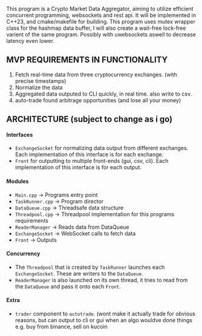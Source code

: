 This program is a Crypto Market Data Aggregator, aiming to utilize efficient concurrent programming, websockets and rest api. It will be implemented in C++23, and cmake/makefile for building.
This program uses mutex wrapper class for the hashmap data buffer, I will also create a wait-free lock-free varient of the same program. Possibly with uwebsockets aswell to decrease latency even lower. 

## MVP REQUIREMENTS IN FUNCTIONALITY
1. Fetch real-time data from three cryptocurrency exchanges. (with precise timestamps)
2. Normalize the data
3. Aggregated data outputed to CLI quickly, in real time. also write to csv.
4. auto-trade found arbitrage opportunities (and lose all your money)

## ARCHITECTURE (subject to change as i go)
#### Interfaces
- `ExchangeSocket` for normalizing data output from different exchanges. Each implementation of this interface is for each exchange. 
- `Front` for outputting to multiple front-ends (gui, csv, cli). Each implementation of this interface is for each output.

#### Modules
- `Main.cpp` -> Programs entry point
- `TaskRunner.cpp` -> Program director
- `DataQueue.cpp` -> Threadsafe data structure
- `Threadpool.cpp` -> Threadpool implementation for this programs requirements
- `ReaderManager` -> Reads data from DataQueue
- `ExchangeSocket` -> WebSocket calls to fetch data
- `Front` -> Outputs

#### Concurrency
- The `Threadpool` that is created by `TaskRunner` launches each `ExchangeSocket`. These are writers to the `DataQueue`.
- `ReaderManager` is also launched on its own thread, it tries to read from the `DataQueue` and pass it onto each `Front`.

#### Extra
- `trader` component to `autotrade`. (wont make it actually trade for obvious reasons, but can output to cli or gui when an algo wouldve done things e.g. buy from binance, sell on kucoin

